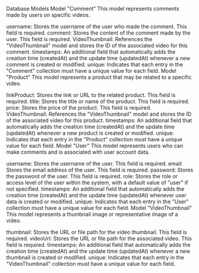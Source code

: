 Database Models
Model "Comment"
This model represents comments made by users on specific videos.

username: Stores the username of the user who made the comment. This field is required.
comment: Stores the content of the comment made by the user. This field is required.
VideoThumbnail: References the "VideoThumbnail" model and stores the ID of the associated video for this comment.
timestamps: An additional field that automatically adds the creation time (createdAt) and the update time (updatedAt) whenever a new comment is created or modified.
unique: Indicates that each entry in the "Comment" collection must have a unique value for each field.
Model "Product"
This model represents a product that may be related to a specific video.

linkProduct: Stores the link or URL to the related product. This field is required.
title: Stores the title or name of the product. This field is required.
price: Stores the price of the product. This field is required.
VideoThumbnail: References the "VideoThumbnail" model and stores the ID of the associated video for this product.
timestamps: An additional field that automatically adds the creation time (createdAt) and the update time (updatedAt) whenever a new product is created or modified.
unique: Indicates that each entry in the "Product" collection must have a unique value for each field.
Model "User"
This model represents users who can make comments and is associated with user account data.

username: Stores the username of the user. This field is required.
email: Stores the email address of the user. This field is required.
password: Stores the password of the user. This field is required.
role: Stores the role or access level of the user within the system, with a default value of "user" if not specified.
timestamps: An additional field that automatically adds the creation time (createdAt) and the update time (updatedAt) whenever user data is created or modified.
unique: Indicates that each entry in the "User" collection must have a unique value for each field.
Model "VideoThumbnail"
This model represents a thumbnail image or representative image of a video.

thumbnail: Stores the URL or file path for the video thumbnail. This field is required.
videoUrl: Stores the URL or file path for the associated video. This field is required.
timestamps: An additional field that automatically adds the creation time (createdAt) and the update time (updatedAt) whenever a new thumbnail is created or modified.
unique: Indicates that each entry in the "VideoThumbnail" collection must have a unique value for each field.
